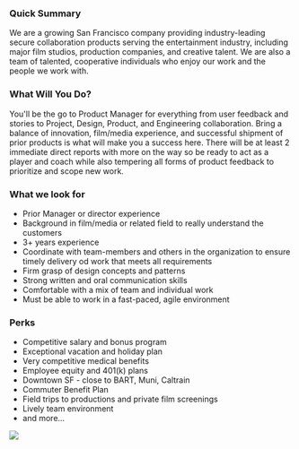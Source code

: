 


### Quick Summary
We are a growing San Francisco company providing industry-leading secure collaboration products
serving the entertainment industry, including major film studios, production companies, and creative talent. We
are also a team of talented, cooperative individuals who enjoy our work and the people we work with.

### What Will You Do?
You'll be the go to Product Manager for everything from user feedback and stories to Project, Design, Product, and Engineering collaboration. Bring a balance of innovation, film/media experience, and successful shipment of prior products is what will make you a success here. There will be at least 2 immediate direct reports with more on the way so be ready to act as a player and coach while also tempering all forms of product feedback to prioritize and scope new work.

### What we look for
+ Prior Manager or director experience
+ Background in film/media or related field to really understand the customers
+ 3+ years experience 
+ Coordinate with team-members and others in the organization to ensure timely delivery od work that
meets all requirements
+ Firm grasp of design concepts and patterns
+ Strong written and oral communication skills
+ Comfortable with a mix of team and individual work
+ Must be able to work in a fast-paced, agile environment

### Perks
+ Competitive salary and bonus program
+ Exceptional vacation and holiday plan
+ Very competitive medical benefits
+ Employee equity and 401(k) plans
+ Downtown SF - close to BART, Muni, Caltrain
+ Commuter Benefit Plan
+ Field trips to productions and private film screenings
+ Lively team environment
+ and more...


[<img src='https://dabuttonfactory.com/button.png?t=Apply&f=Calibri-Bold&ts=24&tc=fff&tshs=1&tshc=000&hp=20&vp=8&c=5&bgt=gradient&bgc=3d85c6&ebgc=073763'>](https://letsrockit.co/users/auth/github?job_id=uelyifn5c3rlbxm-director-of-product-management)
